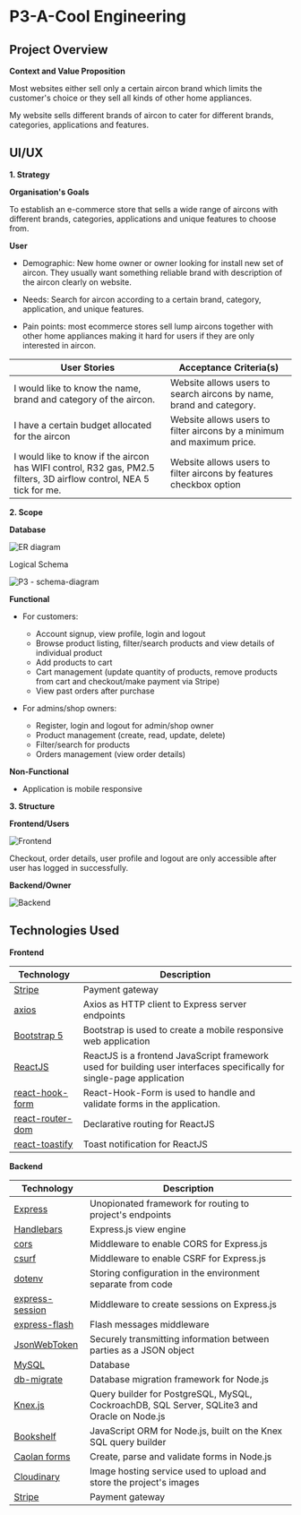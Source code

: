 # P3-A-Cool Engineering

## Project Overview 

**Context and Value Proposition**

Most websites either sell only a certain  aircon brand which limits the customer's choice or they sell all kinds of other home appliances.

My website sells different brands of aircon to cater for different brands, categories, applications and features.

## UI/UX 

**1. Strategy**

**Organisation's Goals** 

To establish an e-commerce store that sells a wide range of aircons with different brands, categories, applications and unique features to choose from.

**User** 

- Demographic: New home owner or owner looking for install new set of aircon. They usually want something reliable brand with description of the aircon clearly on website.

- Needs: Search for aircon according to a certain brand, category, application,  and unique features.

- Pain points: most ecommerce stores sell lump aircons together with other home appliances making it hard for users if they are only interested in aircon.

| User Stories | Acceptance Criteria(s) |
| ------------ | ---------------------- |
| I would like to know the name, brand and category of the aircon. | Website allows users to search aircons by name, brand and category. |
| I have a certain budget allocated for the aircon | Website allows users to filter aircons by a minimum and maximum price. |
| I would like to know if the aircon has WIFI control, R32 gas, PM2.5 filters, 3D airflow control, NEA 5 tick for me. | Website allows users to filter aircons by features checkbox option |

**2. Scope** 

**Database**

![ER diagram](https://github.com/Alansiapk/P3-A-CoolEngineering-React/assets/122661925/66b44084-e4f5-4003-823c-ad98580435e8)

Logical Schema

![P3 - schema-diagram](https://github.com/Alansiapk/P3-A-CoolEngineering-React/assets/122661925/7e3b2468-5ffd-454d-b526-51a83033a00a)

**Functional**

* For customers: 
    * Account signup, view profile, login and logout
    * Browse product listing, filter/search products and view details of individual product
    * Add products to cart
    * Cart management (update quantity of products, remove products from cart and checkout/make payment via Stripe)
    * View past orders after purchase

* For admins/shop owners: 
    * Register, login and logout for admin/shop owner
    * Product management (create, read, update, delete)
    * Filter/search for products
    * Orders management (view order details)

**Non-Functional** 

- Application is mobile responsive

**3. Structure** 

**Frontend/Users**

![Frontend](https://github.com/Alansiapk/P3-A-CoolEngineering-React/assets/122661925/f0b43852-8a4c-484d-86d7-a9c597526b26)

Checkout, order details, user profile and logout are only accessible after user has logged in successfully. 

**Backend/Owner**

![Backend](https://github.com/Alansiapk/P3-A-CoolEngineering-React/assets/122661925/a93484d8-e668-4a7d-80b2-cf0851a22d38)

## Technologies Used 

**Frontend**

Technology                                                                                  | Description
------------------------------------------------------------------------------------------  | -----------
[Stripe](https://stripe.com/)                                                               | Payment gateway
[axios](https://github.com/axios/axios)                                                     | Axios as HTTP client to Express server endpoints
[Bootstrap 5](https://github.com/twbs/bootstrap)                                            | Bootstrap is used to create a mobile responsive web application
[ReactJS](https://reactjs.org/)                                                             | ReactJS is a frontend JavaScript framework used for building user interfaces specifically for single-page application
[react-hook-form](https://github.com/react-hook-form/react-hook-form)                       | React-Hook-Form is used to handle and validate forms in the application. 
[react-router-dom](https://github.com/remix-run/react-router)                               | Declarative routing for ReactJS
[react-toastify](https://fkhadra.github.io/react-toastify/introduction)                     | Toast notification for ReactJS

**Backend**

| Technology | Description |
| ------------ | ---------------------- |
| [Express](https://expressjs.com/) | Unopionated framework for routing to project's endpoints |
| [Handlebars](https://github.com/pillarjs/hbs) | Express.js view engine |
| [cors](https://www.npmjs.com/package/cors) | Middleware to enable CORS for Express.js |
| [csurf](https://www.npmjs.com/package/csurf) | Middleware to enable CSRF for Express.js |
| [dotenv](https://github.com/motdotla/dotenv) | Storing configuration in the environment separate from code |
| [express-session](https://www.npmjs.com/package/express-session) | Middleware to create sessions on Express.js |
| [express-flash](https://www.npmjs.com/package/express-flash) | Flash messages middleware |
| [JsonWebToken](https://github.com/auth0/node-jsonwebtoken) | Securely transmitting information between parties as a JSON object |
| [MySQL](https://www.mysql.com/) | Database |
| [db-migrate](https://db-migrate.readthedocs.io/en/latest/) | Database migration framework for Node.js |
| [Knex.js](https://knexjs.org/) | Query builder for PostgreSQL, MySQL, CockroachDB, SQL Server, SQLite3 and Oracle on Node.js |
| [Bookshelf](https://bookshelfjs.org/) | JavaScript ORM for Node.js, built on the Knex SQL query builder |
| [Caolan forms](https://github.com/caolan/forms) | Create, parse and validate forms in Node.js |
| [Cloudinary](https://cloudinary.com/) | Image hosting service used to upload and store the project's images |
| [Stripe](https://stripe.com/en-sg) | Payment gateway |




